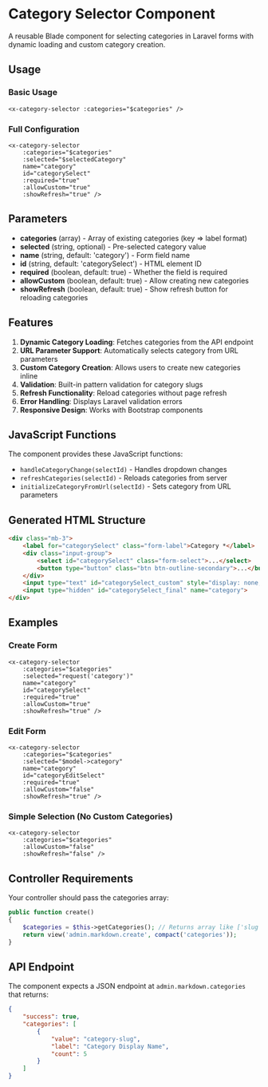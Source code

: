# Category Selector Component

A reusable Blade component for selecting categories in Laravel forms with dynamic loading and custom category creation.

## Usage

### Basic Usage
```blade
<x-category-selector :categories="$categories" />
```

### Full Configuration
```blade
<x-category-selector 
    :categories="$categories" 
    :selected="$selectedCategory" 
    name="category" 
    id="categorySelect" 
    :required="true" 
    :allowCustom="true" 
    :showRefresh="true" />
```

## Parameters

- **categories** (array) - Array of existing categories (key => label format)
- **selected** (string, optional) - Pre-selected category value
- **name** (string, default: 'category') - Form field name
- **id** (string, default: 'categorySelect') - HTML element ID
- **required** (boolean, default: true) - Whether the field is required
- **allowCustom** (boolean, default: true) - Allow creating new categories
- **showRefresh** (boolean, default: true) - Show refresh button for reloading categories

## Features

1. **Dynamic Category Loading**: Fetches categories from the API endpoint
2. **URL Parameter Support**: Automatically selects category from URL parameters
3. **Custom Category Creation**: Allows users to create new categories inline
4. **Validation**: Built-in pattern validation for category slugs
5. **Refresh Functionality**: Reload categories without page refresh
6. **Error Handling**: Displays Laravel validation errors
7. **Responsive Design**: Works with Bootstrap components

## JavaScript Functions

The component provides these JavaScript functions:

- `handleCategoryChange(selectId)` - Handles dropdown changes
- `refreshCategories(selectId)` - Reloads categories from server
- `initializeCategoryFromUrl(selectId)` - Sets category from URL parameters

## Generated HTML Structure

```html
<div class="mb-3">
    <label for="categorySelect" class="form-label">Category *</label>
    <div class="input-group">
        <select id="categorySelect" class="form-select">...</select>
        <button type="button" class="btn btn-outline-secondary">...</button>
    </div>
    <input type="text" id="categorySelect_custom" style="display: none;">
    <input type="hidden" id="categorySelect_final" name="category">
</div>
```

## Examples

### Create Form
```blade
<x-category-selector 
    :categories="$categories" 
    :selected="request('category')" 
    name="category" 
    id="categorySelect" 
    :required="true" 
    :allowCustom="true" 
    :showRefresh="true" />
```

### Edit Form
```blade
<x-category-selector 
    :categories="$categories" 
    :selected="$model->category" 
    name="category" 
    id="categoryEditSelect" 
    :required="true" 
    :allowCustom="false" 
    :showRefresh="true" />
```

### Simple Selection (No Custom Categories)
```blade
<x-category-selector 
    :categories="$categories" 
    :allowCustom="false" 
    :showRefresh="false" />
```

## Controller Requirements

Your controller should pass the categories array:

```php
public function create()
{
    $categories = $this->getCategories(); // Returns array like ['slug' => 'Display Name']
    return view('admin.markdown.create', compact('categories'));
}
```

## API Endpoint

The component expects a JSON endpoint at `admin.markdown.categories` that returns:

```json
{
    "success": true,
    "categories": [
        {
            "value": "category-slug",
            "label": "Category Display Name",
            "count": 5
        }
    ]
}
```
